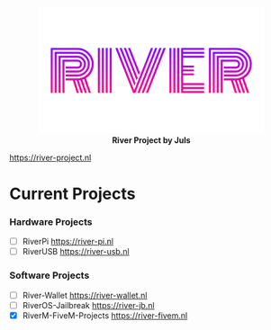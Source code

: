 <p align="center">
<img src="img/river-half.png" width="400">
  <br>
  <strong>River Project by Juls</strong>
</p>

https://river-project.nl

# Current Projects 

### Hardware Projects
- [ ] RiverPi https://river-pi.nl
- [ ] RiverUSB https://river-usb.nl

### Software Projects
- [ ] River-Wallet https://river-wallet.nl
- [ ] RiverOS-Jailbreak https://river-jb.nl
- [X] RiverM-FiveM-Projects https://river-fivem.nl
